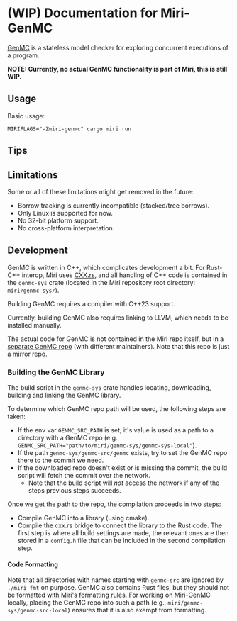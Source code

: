 # **(WIP)** Documentation for Miri-GenMC
[GenMC](https://github.com/MPI-SWS/genmc) is a stateless model checker for exploring concurrent executions of a program.

**NOTE: Currently, no actual GenMC functionality is part of Miri, this is still WIP.**

<!-- FIXME(genmc): add explanation. -->

## Usage
Basic usage:
```shell
MIRIFLAGS="-Zmiri-genmc" cargo miri run
```

<!-- FIXME(genmc): explain options. -->

<!-- FIXME(genmc): explain Miri-GenMC specific functions. -->

## Tips

<!-- FIXME(genmc): add tips for using Miri-GenMC more efficiently. -->

## Limitations

Some or all of these limitations might get removed in the future:

- Borrow tracking is currently incompatible (stacked/tree borrows).
- Only Linux is supported for now.
- No 32-bit platform support.
- No cross-platform interpretation.

<!-- FIXME(genmc): document remaining limitations -->

## Development

GenMC is written in C++, which complicates development a bit.
For Rust-C++ interop, Miri uses [CXX.rs](https://cxx.rs/), and all handling of C++ code is contained in the `genmc-sys` crate (located in the Miri repository root directory: `miri/genmc-sys/`).

Building GenMC requires a compiler with C++23 support.
<!-- FIXME(genmc,llvm): remove once LLVM dependency is no longer required. -->
Currently, building GenMC also requires linking to LLVM, which needs to be installed manually.

The actual code for GenMC is not contained in the Miri repo itself, but in a [separate GenMC repo](https://github.com/MPI-SWS/genmc) (with different maintainers).
Note that this repo is just a mirror repo.
<!-- FIXME(genmc): define how submitting code to GenMC should be handled. -->

<!-- FIXME(genmc): explain development. -->

### Building the GenMC Library
The build script in the `genmc-sys` crate handles locating, downloading, building and linking the GenMC library.

To determine which GenMC repo path will be used, the following steps are taken:
- If the env var `GENMC_SRC_PATH` is set, it's value is used as a path to a directory with a GenMC repo (e.g., `GENMC_SRC_PATH="path/to/miri/genmc-sys/genmc-sys-local"`).
- If the path `genmc-sys/genmc-src/genmc` exists, try to set the GenMC repo there to the commit we need.
- If the downloaded repo doesn't exist or is missing the commit, the build script will fetch the commit over the network.
  - Note that the build script will *not* access the network if any of the steps previous steps succeeds.

Once we get the path to the repo, the compilation proceeds in two steps:
- Compile GenMC into a library (using cmake).
- Compile the cxx.rs bridge to connect the library to the Rust code.
The first step is where all build settings are made, the relevant ones are then stored in a `config.h` file that can be included in the second compilation step.

#### Code Formatting
Note that all directories with names starting with `genmc-src` are ignored by `./miri fmt` on purpose.
GenMC also contains Rust files, but they should not be formatted with Miri's formatting rules.
For working on Miri-GenMC locally, placing the GenMC repo into such a path (e.g., `miri/genmc-sys/genmc-src-local`) ensures that it is also exempt from formatting.

<!-- FIXME(genmc): Decide on formatting rules for Miri-GenMC interface C++ code. -->
